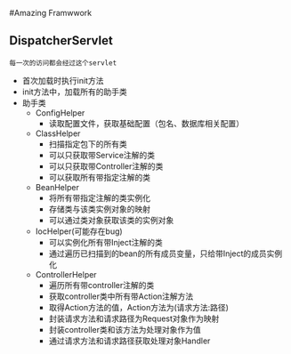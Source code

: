 #Amazing Framwwork

## DispatcherServlet
	每一次的访问都会经过这个servlet
 - 首次加载时执行init方法
 - init方法中，加载所有的助手类
 - 助手类
	 - ConfigHelper
		 - 读取配置文件，获取基础配置（包名、数据库相关配置）
	 - ClassHelper
		 - 扫描指定包下的所有类
		 - 可以只获取带Service注解的类
		 - 可以只获取带Controller注解的类
		 - 可以获取所有带指定注解的类
	 - BeanHelper
		 - 将所有带指定注解的类实例化
		 - 存储类与该类实例对象的映射
		 - 可以通过类对象获取该类的实例对象
	 - IocHelper(可能存在bug)
		 - 可以实例化所有带Inject注解的类
		 - 通过遍历已扫描到的bean的所有成员变量，只给带Inject的成员实例化
	 - ControllerHelper
		 - 遍历所有带controller注解的类
		 - 获取controller类中所有带Action注解方法
		 - 取得Action方法的值，Action方法为(请求方法:路径)
		 - 封装请求方法和请求路径为Request对象作为映射
		 - 封装controller类和该方法为处理对象作为值
		 - 通过请求方法和请求路径获取处理对象Handler
